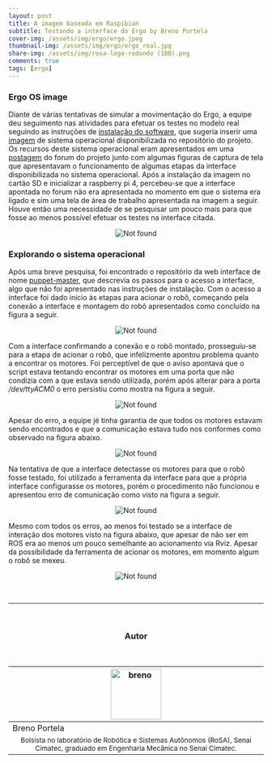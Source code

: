 ```yaml
---
layout: post
title: A imagem baseada em Raspibian
subtitle: Testando a interface do Ergo by Breno Portela
cover-img: /assets/img/ergo/ergo.jpeg
thumbnail-img: /assets/img/ergo/ergo_real.jpg
share-img: /assets/img/rosa-logo-redondo (180).png
comments: true
tags: [ergo]
---
```


### Ergo OS image

Diante de várias tentativas de simular a movimentação do Ergo, a equipe deu seguimento nas atividades para efetuar os testes no modelo real seguindo as instruções de [instalação do software](https://docs.poppy-project.org/en/installation/#you-want-to-try-poppy-robots-in-a-simulator-or-in-a-web-viewer), que sugeria inserir uma [imagem](https://github.com/poppy-project/poppy-ergo-jr/releases/) de sistema operacional disponibilizada no repositório do projeto. Os recursos deste sistema operacional eram apresentados em uma [postagem](https://poppy.discourse.group/t/poppy-ergo-jr-new-software-updates-are-available-in-alpha-version/4925) do forum do projeto junto com algumas figuras de captura de tela que apresentavam o funcionamento de algumas etapas da interface disponibilizada no sistema operacional. Após a instalação da imagem no cartão SD e inicializar a raspberry pi 4, percebeu-se que a interface apontada no forum não era apresentada no momento em que o sistema era ligado e sim uma tela de área de trabalho apresentada na imagem a seguir. Houve então uma necessidade de se pesquisar um pouco mais para que fosse ao menos possível efetuar os testes na interface citada.

<p align="center">
    <img src="{{ 'assets/img/ergo/ergo-rasp.jpg' | relative_url }}" alt="Not found"/>
</p>

### Explorando o sistema operacional

Após uma breve pesquisa, foi encontrado o repositório da web interface de nome [puppet-master](https://github.com/poppy-project/puppet-master), que descrevia os passos para o acesso a interface, algo que não foi apresentado nas instruções de instalação. Com o acesso a interface foi dado início às etapas para acionar o robô, começando pela conexão a interface e montagem do robô apresentados como concluído na figura a seguir.

<p align="center">
    <img src="{{ 'assets/img/ergo/ergo_connection.png' | relative_url }}" alt="Not found"/>
</p>

Com a interface confirmando a conexão e o robô montado, prosseguiu-se para a etapa de acionar o robô, que infelizmente apontou problema quanto a encontrar os motores. Foi perceptível de que o aviso apontava que o script estava tentando encontrar os motores em uma porta que não condizia com a que estava sendo utilizada, porém após alterar para a porta _/dev/ttyACM0_ o erro persistiu como mostra na figura a seguir.

<p align="center">
    <img src="{{ 'assets/img/ergo/ergo_wake_up.png' | relative_url }}" alt="Not found"/>
</p>

Apesar do erro, a equipe jé tinha garantia de que todos os motores estavam sendo encontrados e que a comunicação estava tudo nos conformes como observado na figura abaixo.

<p align="center">
    <img src="{{ 'assets/img/ergo/ergo_dynamixels.png' | relative_url }}" alt="Not found"/>
</p>

Na tentativa de que a interface detectasse os motores para que o robô fosse testado, foi utilizado a ferramenta da interface para que a própria interface configurasse os motores, porém o procedimento não funcionou e apresentou erro de comunicação como visto na figura a seguir.

<p align="center">
    <img src="{{ 'assets/img/ergo/ergo_motor_configure.png' | relative_url }}" alt="Not found"/>
</p>

Mesmo com todos os erros, ao menos foi testado se a interface de interação dos motores visto na figura abaixo, que apesar de não ser em ROS era ao menos um pouco semelhante ao acionamento via Rviz. Apesar da possibilidade da ferramenta de acionar os motores, em momento algum o robô se mexeu.

<p align="center">
    <img src="{{ 'assets/img/ergo/ergo_no_move.png' | relative_url }}" alt="Not found"/>
</p>

<br>

----

<br>

<!-- Autor -->
<center><h3 class="post-title">Autor</h3><br/></center>
<div class="row">
  <div class=" col-xl-auto offset-xl-0 col-lg-4 offset-lg-0">
    <table class="table-borderless highlight">
      <thead>
        <tr>
          <th><center><img src="{{ 'assets/img/people/breno-1.png' | relative_url }}" width="100" alt="breno" class="img-fluid rounded-circle"/></center></th>
        </tr>
      </thead>
      <tbody>
        <tr class="font-weight-bolder" style="text-align: center margin-top: 0">
          <td width="33.33%">Breno Portela</td>
        </tr>
        <tr style="text-align: center" >
          <td style="vertical-align: top"><small>Bolsista no laboratório de Robótica e Sistemas Autônomos (RoSA), Senai Cimatec, graduado em Engenharia Mecânica no Senai Cimatec.</small></td>
        </tr>
      </tbody>
    </table>
  </div>
</div>

<br>